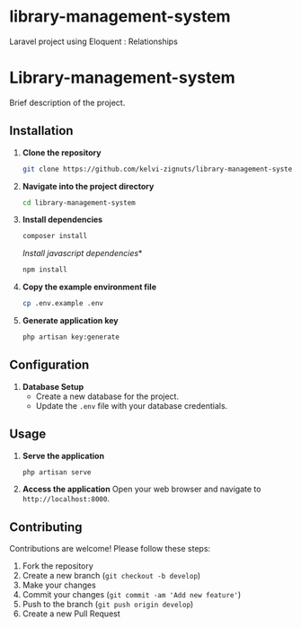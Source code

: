 # library-management-system
Laravel project using Eloquent : Relationships 


# Library-management-system 
Brief description of the project.
## Installation
1. **Clone the repository**
   ```bash
   git clone https://github.com/kelvi-zignuts/library-management-system.git
   ```
2. **Navigate into the project directory**
   ```bash
   cd library-management-system
   ```
3. **Install dependencies**
   ```bash
   composer install
   ```
   *Install javascript dependencies**
   ```bash
   npm install
   ```
4. **Copy the example environment file**
   ```bash
   cp .env.example .env
   ```
5. **Generate application key**
   ```bash
   php artisan key:generate
   ```

## Configuration
1. **Database Setup**
   - Create a new database for the project.
   - Update the `.env` file with your database credentials.

## Usage
1. **Serve the application**
   ```bash
   php artisan serve
   ```
2. **Access the application**
   Open your web browser and navigate to `http://localhost:8000`.
## Contributing
Contributions are welcome! Please follow these steps:
1. Fork the repository
2. Create a new branch (`git checkout -b develop`)
3. Make your changes
4. Commit your changes (`git commit -am 'Add new feature'`)
5. Push to the branch (`git push origin develop`)
6. Create a new Pull Request
